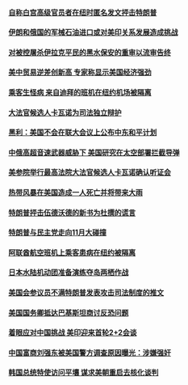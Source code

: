 #### [自称白宫高级官员者在纽时匿名发文抨击特朗普](../pages/zg_yre_rvq/4559838.md) 

#### [伊朗和俄国的军械石油进口或对美印关系发展造成挑战](../pages/zg_yre_rvq/4559421.md) 

#### [对被控屠杀伊拉克平民的黑水保安的重审以流审告终](../pages/zg_yre_rvq/4559377.md) 

#### [美中贸易逆差创新高 专家称显示美国经济强劲](../pages/zg_yre_rvq/4559370.md) 

#### [乘客生怪病 来自迪拜的班机在纽约机场被隔离](../pages/zg_yre_rvq/4559262.md) 

#### [大法官候选人卡瓦诺为司法独立辩护](../pages/zg_yre_rvq/4559238.md) 

#### [黑利：美国不会在联大会议上公布中东和平计划](../pages/zg_yre_rvq/4559223.md) 

#### [中俄高超音速武器威胁下 美国研究在太空部署拦截导弹](../pages/zg_yre_rvq/4559217.md) 

#### [美参院举行最高法院大法官候选人卡瓦诺确认听证会](../pages/zg_yre_rvq/4559158.md) 

#### [热带风暴在美国造成一人死亡并将带来大雨](../pages/zg_yre_rvq/4559148.md) 

#### [特朗普抨击伍德沃德的新书为杜撰的谎言](../pages/zg_yre_rvq/4559131.md) 

#### [特朗普与民主党走向11月大碰撞](../pages/zg_yre_rvq/4559010.md) 

#### [阿联酋航空班机上乘客患病在纽约被隔离](../pages/zg_yre_rvq/4558871.md) 

#### [日本水陆机动团准备演练夺岛两栖作战](../pages/zg_yre_rvq/4558784.md) 

#### [美国会参议员不满特朗普发表攻击司法制度的推文](../pages/zg_yre_rvq/4558648.md) 

#### [美国国务卿抵达巴基斯坦商讨反恐问题](../pages/zg_yre_rvq/4558633.md) 

#### [着眼应对中国挑战 美印迎来首轮2+2会谈](../pages/zg_yre_rvq/4558320.md) 

#### [中国富商刘强东被美国警方调查原因曝光：涉嫌强奸](../pages/zg_yre_rvq/4558312.md) 

#### [韩国总统特使访问平壤 谋求美朝重启去核化谈判](../pages/zg_yre_rvq/4558281.md) 

